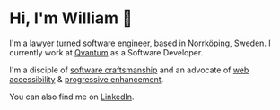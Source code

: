 # Hi, I'm William 👋

I'm a lawyer turned software engineer, based in Norrköping, Sweden. I currently work at [Qvantum](https://qvantum.com) as a Software Developer.

I'm a disciple of [software craftsmanship](https://en.wikipedia.org/wiki/Software_craftsmanship) and an advocate of [web accessibility](https://en.wikipedia.org/wiki/Web_accessibility) & [progressive enhancement](https://en.wikipedia.org/wiki/Progressive_enhancement).

You can also find me on [LinkedIn](https://linkedin.com/in/daghouz).
